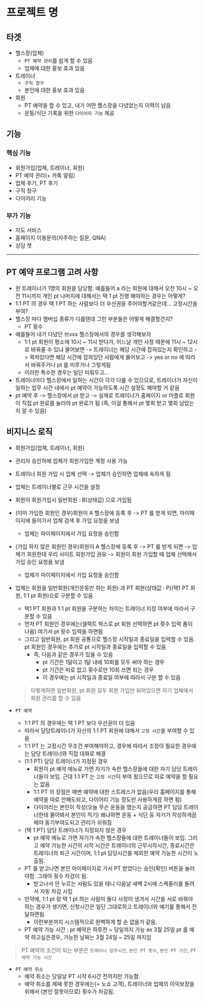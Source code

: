 # 프로젝트 명

## 타겟

- 헬스장(업체)
    - `PT 예약 관리`를 쉽게 할 수 있음
    - 업체에 대한 홍보 효과 있음
- 트레이너
    - `구직 창구`
    - 본인에 대한 홍보 효과 있음
- 회원
    - PT 예약을 할 수 있고, 내가 어떤 헬스장을 다녔었는지 이력이 남음
    - 운동/식단 기록을 위한 `다이어리 기능` 제공

## 기능

### 핵심 기능

- 회원가입(업체, 트레이너, 회원)
- PT 예약 관리(+ 카톡 알림)
- 업체 후기, PT 후기
- 구직 창구
- 다이어리 기능

### 부가 기능

- 지도 서비스
- 홈페이지 이용문의(자주하는 질문, QNA)
- 상담 챗

---------------------------------

## PT 예약 프로그램 고려 사항

- 한 트레이너가 1명의 회원을 담당함. 예를들어 a 라는 회원에 대해서 오전 10시 ~ 오전 11시까지 개인 pt 나머지에 대해서는 택 1 pt 진행 해야하는 경우는 어떻게?
- 1:1 PT 의 경우 택 1 PT 하는 사람보다 더 우선권을 주어야할거같은데... 고정시간을 부여?
- 헬스장 마다 멤버십 종류가 다를텐데 그런 부분들은 어떻게 해결할건지?
  - PT 횟수
- 예를들어 내가 다녔던 브xxx 헬스장에서의 경우를 생각해보자
    - 1:1 pt 회원이 평소에 10시 ~ 11시 받다가, 어느날 개인 사정 때문에 11시 ~ 12시로 바꿔줄 수 있냐 물어보면 -> 트레이너는 해당 시간에 잡혀있는지 확인하고 -> 꽉차있다면 해당 시간에 잡혀있던 사람에게 물어보고 -> yes or no 에 따라서 바꿔주거나 pt 를 미루거나 그렇게됨
    - 이러한 특수한 경우는 일단 미뤄두고...
- 트레이너마다 헬스장에서 일하는 시간이 각각 다를 수 있으므로, 트레이너가 자신이 일하는 업무 시간 내에서 pt 예약이 가능하도록 시간 설정도 해야할 거 같음
- pt 예약 후 -> 헬스장에서 pt 받고 -> 실제로 트레이너가 홈페이지 or 어플로 회원이 직접 pt 완료를 눌러야 pt 완료가 됨 (즉, 이걸 통해서 pt 몇회 받고 몇회 남았는지 알 수 있음) 


## 비지니스 로직

- 회원가입(업체, 트레이너, 회원)
- 관리자 승인하에 업체가 회원가입한 계정 사용 가능
- 트레이너 회원 가입 시 업체 선택 -> 업체가 승인하면 업체에 속하게 됨
- 업체는 트레이너별로 근무 시간을 설정
- 회원이 회원가입시 일반회원 : B(상태값) 으로 가입됨
- (이미 가입한 회원인 경우)회원이 A 헬스장에 등록 후 -> PT 를 받게 되면, 마이페이지에 들어가서 업체 검색 후 가입 요청을 보냄
  - 업체는 마이페이지에서 가입 요청을 승인함
- (가입 하지 않은 회원인 경우)회원이 A 헬스장에 등록 후 -> PT 를 받게 되면 -> 업체가 회원한테 우리 사이트 회원가입 권유 -> 회원이 회원 가입할 때 업체 선택해서 가입 승인 요청을 보냄
  - 업체가 마이페이지에서 가입 요청을 승인함
- 업체는 회원을 일반회원(개인운동만 하는 회원) 과 PT 회원(상태값 : P)(택1 PT 회원, 1:1 pt 회원)으로 구분할 수 있음
  - 택1 PT 회원과 1:1 pt 회원을 구분하는 차이는 트레이너 지정 여부에 따라서 구분할 수 있음
  - 먼저 PT 회원인 경우에는(셀렉트 박스로 pt 회원 선택하면 pt 횟수 입력 폼이 나옴) 여기서 pt 횟수 입력을 하면됨
  - 그리고 일반회원, pt 회원 공통으로 헬스장 시작일과 종료일을 입력할 수 있음. pt 회원인 경우에는 추가로 pt 시작일과 종료일을 입력할 수 있음
    - 즉, 다음과 같은 경우가 있을 수 있음
      - pt 기간은 1달이고 1달 내에 10회를 모두 써야 하는 경우
      - pt 기간은 따로 없고 횟수로만 10회 쓰면 되는 경우
      - 이 경우에는 pt 시작일과 종료일 여부에 따라서 구분 할 수 있음
  
  > 이렇게하면 일반회원, pt 회원 모두 회원 가입만 되어있으면 자기 업체에서 회원 관리를 할 수 있음
  
- `PT 예약`
  - 1:1 PT 의 경우에는 택 1 PT 보다 우선권이 더 있음
  - 따라서 담당트레이너가 자신의 1:1 PT 회원에 대해서 `고정 시간`을 부여할 수 있음
  - 1:1 PT 는 고정시간 무조건 부여해야하고, 경우에 따라서 조정이 필요한 경우에는 담당 트레이너와 직접 대화로 해결
  - (1:1 PT) 담당 트레이너가 지정된 경우
    - 회원이 pt 예약 메뉴로 가면 자기가 속한 헬스장들에 대한 자기 담당 트레이너들이 보임. 근데 1:1 PT 는 `고정 시간`이 부여 됬으므로 따로 예약을 할 필요는 없음
    - 1:1 PT 의 장점은 매번 예약에 대한 스트레스가 없음(우리 홈페이지를 통해 예약을 따로 안해도되고, 다이어리 기능 정도만 사용하게끔 하면 됨)
    - 다이어리는 본인이 작성(오늘 무슨 운동을 했는지 궁금하면 PT 담당 트레이너한테 물어봐서 본인이 적기) 왜냐하면 운동 + 식단 등 자기가 작성하게끔해야 동기부여도되고 관리가 쉬워짐
  - (택 1 PT) 담당 트레이너가 지정되지 않은 경우
    - pt 예약 메뉴로 가면 자기가 속한 헬스장들에 대한 트레이너들이 보임. 그리고 예약 가능한 시간의 시작 시간은 트레이너의 근무시작시간, 종료시간은 트레이너의 퇴근 시간이며, 1:1 pt 담당시간을 제외한 예약 가능한 시간이 노출됨.
  - PT 를 받고나면 본인 마이페이지로 가서 PT 받았다는 승인(확인) 버튼을 눌러야함. 그래야 횟수 차감이 됨.
    - 받고나서 안 누르는 사람도 있을 테니 다음날 새벽 2시에 스케줄러를 돌려서 자동 차감 시킴
  - 만약에, 1:1 pt 랑 택 1 pt 하는 사람이 둘다 사정이 생겨서 시간을 서로 바꿔야 하는 경우가 생기면, 신청시간은 일단 그대로하고 트레이너와 얘기를 통해서 전달하면됨
    - 이런부분까지 시스템적으로 완벽하게 할 순 없을거 같음.
  - PT 예약 가능 시간 : pt 예약은 하루전 ~ 당일까지 가능  ex 3월 25일 pt 를 예약 하고싶은경우, 가능한 날짜는 3월 24일 ~ 25일 까지임

> PT 예약의 조건이 되는 부분은 `트레이너 업무시간`, `본인 PT 횟수`, `본인 PT 기간`, `PT 예약 가능 시간`
    
- `PT 예약 취소`
  - 예약 취소는 당일날 PT 시작 6시간 전까지만 가능함. 
  - 예약 취소를 제때 못한 경우에는(= 노쇼 고객), 트레이너와 업체의 이익보장을 위해서 (본인 잘못이므로) 횟수가 차감됨.
